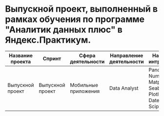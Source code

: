# Выпускной проект, выполненный в рамках обучения по программе "Аналитик данных плюс" в Яндекс.Практикум.

| Название проекта | Спринт | Сфера деятельности | Направление деятельности | Навыки и интрументы |
| ------------- | ------------- | ------------- | ------------- | ------------- |
|Выпускной проект | Выпускной проект | Мобильные приложения | Data Analyst | Pandas, Numpy, Matplotlib, Seaborn, Plotly, Datetime, Scipy, Math.

